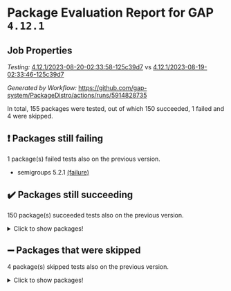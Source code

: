# Package Evaluation Report for GAP `4.12.1`

## Job Properties

*Testing:* [4.12.1/2023-08-20-02:33:58-125c39d7](https://github.com/gap-system/PackageDistro/blob/data/reports/4.12.1/2023-08-20-02:33:58-125c39d7) vs [4.12.1/2023-08-19-02:33:46-125c39d7](https://github.com/gap-system/PackageDistro/blob/data/reports/4.12.1/2023-08-19-02:33:46-125c39d7)

*Generated by Workflow:* https://github.com/gap-system/PackageDistro/actions/runs/5914828735

In total, 155 packages were tested, out of which 150 succeeded, 1 failed and 4 were skipped.

## :exclamation: Packages still failing

1 package(s) failed tests also on the previous version.
- semigroups 5.2.1 [(failure)](https://github.com/gap-system/PackageDistro/actions/runs/5914828735/job/16040668658)

## :heavy_check_mark: Packages still succeeding

150 package(s) succeeded tests also on the previous version.
<details><summary>Click to show packages!</summary>

- 4ti2interface 2023.02-04 [(success)](https://github.com/gap-system/PackageDistro/actions/runs/5914828735/job/16040662537)
- ace 5.6.2 [(success)](https://github.com/gap-system/PackageDistro/actions/runs/5914828735/job/16040662616)
- aclib 1.3.2 [(success)](https://github.com/gap-system/PackageDistro/actions/runs/5914828735/job/16040662679)
- agt 0.3.1 [(success)](https://github.com/gap-system/PackageDistro/actions/runs/5914828735/job/16040662744)
- alnuth 3.2.1 [(success)](https://github.com/gap-system/PackageDistro/actions/runs/5914828735/job/16040662816)
- anupq 3.3.0 [(success)](https://github.com/gap-system/PackageDistro/actions/runs/5914828735/job/16040662892)
- atlasrep 2.1.6 [(success)](https://github.com/gap-system/PackageDistro/actions/runs/5914828735/job/16040662974)
- autodoc 2023.06.19 [(success)](https://github.com/gap-system/PackageDistro/actions/runs/5914828735/job/16040663051)
- automata 1.15 [(success)](https://github.com/gap-system/PackageDistro/actions/runs/5914828735/job/16040663137)
- automgrp 1.3.2 [(success)](https://github.com/gap-system/PackageDistro/actions/runs/5914828735/job/16040663225)
- autpgrp 1.11 [(success)](https://github.com/gap-system/PackageDistro/actions/runs/5914828735/job/16040663323)
- cap 2023.08-07 [(success)](https://github.com/gap-system/PackageDistro/actions/runs/5914828735/job/16040663446)
- caratinterface 2.3.5 [(success)](https://github.com/gap-system/PackageDistro/actions/runs/5914828735/job/16040663547)
- cddinterface 2022.11.01 [(success)](https://github.com/gap-system/PackageDistro/actions/runs/5914828735/job/16040663649)
- circle 1.6.6 [(success)](https://github.com/gap-system/PackageDistro/actions/runs/5914828735/job/16040663742)
- classicpres 1.22 [(success)](https://github.com/gap-system/PackageDistro/actions/runs/5914828735/job/16040663848)
- cohomolo 1.6.11 [(success)](https://github.com/gap-system/PackageDistro/actions/runs/5914828735/job/16040663957)
- congruence 1.2.5 [(success)](https://github.com/gap-system/PackageDistro/actions/runs/5914828735/job/16040664058)
- corelg 1.56 [(success)](https://github.com/gap-system/PackageDistro/actions/runs/5914828735/job/16040664153)
- crime 1.6 [(success)](https://github.com/gap-system/PackageDistro/actions/runs/5914828735/job/16040664246)
- crisp 1.4.6 [(success)](https://github.com/gap-system/PackageDistro/actions/runs/5914828735/job/16040664353)
- crypting 0.10.4 [(success)](https://github.com/gap-system/PackageDistro/actions/runs/5914828735/job/16040664427)
- cryst 4.1.26 [(success)](https://github.com/gap-system/PackageDistro/actions/runs/5914828735/job/16040664509)
- crystcat 1.1.10 [(success)](https://github.com/gap-system/PackageDistro/actions/runs/5914828735/job/16040664593)
- ctbllib 1.3.6 [(success)](https://github.com/gap-system/PackageDistro/actions/runs/5914828735/job/16040664691)
- cubefree 1.19 [(success)](https://github.com/gap-system/PackageDistro/actions/runs/5914828735/job/16040664781)
- curlinterface 2.3.2 [(success)](https://github.com/gap-system/PackageDistro/actions/runs/5914828735/job/16040664879)
- cvec 2.8.1 [(success)](https://github.com/gap-system/PackageDistro/actions/runs/5914828735/job/16040664973)
- datastructures 0.3.0 [(success)](https://github.com/gap-system/PackageDistro/actions/runs/5914828735/job/16040665051)
- deepthought 1.0.6 [(success)](https://github.com/gap-system/PackageDistro/actions/runs/5914828735/job/16040665139)
- design 1.8 [(success)](https://github.com/gap-system/PackageDistro/actions/runs/5914828735/job/16040665212)
- difsets 2.3.1 [(success)](https://github.com/gap-system/PackageDistro/actions/runs/5914828735/job/16040665265)
- digraphs 1.6.2 [(success)](https://github.com/gap-system/PackageDistro/actions/runs/5914828735/job/16040665319)
- edim 1.3.7 [(success)](https://github.com/gap-system/PackageDistro/actions/runs/5914828735/job/16040665369)
- example 4.3.4 [(success)](https://github.com/gap-system/PackageDistro/actions/runs/5914828735/job/16040665397)
- examplesforhomalg 2023.07-01 [(success)](https://github.com/gap-system/PackageDistro/actions/runs/5914828735/job/16040665424)
- factint 1.6.3 [(success)](https://github.com/gap-system/PackageDistro/actions/runs/5914828735/job/16040665453)
- ferret 1.0.9 [(success)](https://github.com/gap-system/PackageDistro/actions/runs/5914828735/job/16040665487)
- fga 1.5.0 [(success)](https://github.com/gap-system/PackageDistro/actions/runs/5914828735/job/16040665510)
- fining 1.5.6 [(success)](https://github.com/gap-system/PackageDistro/actions/runs/5914828735/job/16040665543)
- float 1.0.3 [(success)](https://github.com/gap-system/PackageDistro/actions/runs/5914828735/job/16040665568)
- format 1.4.3 [(success)](https://github.com/gap-system/PackageDistro/actions/runs/5914828735/job/16040665597)
- forms 1.2.9 [(success)](https://github.com/gap-system/PackageDistro/actions/runs/5914828735/job/16040665625)
- fplsa 1.2.6 [(success)](https://github.com/gap-system/PackageDistro/actions/runs/5914828735/job/16040665653)
- fr 2.4.12 [(success)](https://github.com/gap-system/PackageDistro/actions/runs/5914828735/job/16040665674)
- francy 2.0.3 [(success)](https://github.com/gap-system/PackageDistro/actions/runs/5914828735/job/16040665696)
- fwtree 1.3 [(success)](https://github.com/gap-system/PackageDistro/actions/runs/5914828735/job/16040665710)
- gapdoc 1.6.6 [(success)](https://github.com/gap-system/PackageDistro/actions/runs/5914828735/job/16040665738)
- gauss 2023.02-04 [(success)](https://github.com/gap-system/PackageDistro/actions/runs/5914828735/job/16040665777)
- gaussforhomalg 2023.02-04 [(success)](https://github.com/gap-system/PackageDistro/actions/runs/5914828735/job/16040665806)
- gbnp 1.0.5 [(success)](https://github.com/gap-system/PackageDistro/actions/runs/5914828735/job/16040665837)
- generalizedmorphismsforcap 2023.03-01 [(success)](https://github.com/gap-system/PackageDistro/actions/runs/5914828735/job/16040665862)
- genss 1.6.8 [(success)](https://github.com/gap-system/PackageDistro/actions/runs/5914828735/job/16040665889)
- gradedmodules 2023.02-04 [(success)](https://github.com/gap-system/PackageDistro/actions/runs/5914828735/job/16040665919)
- gradedringforhomalg 2023.02-04 [(success)](https://github.com/gap-system/PackageDistro/actions/runs/5914828735/job/16040665943)
- grape 4.9.0 [(success)](https://github.com/gap-system/PackageDistro/actions/runs/5914828735/job/16040665965)
- groupoids 1.73 [(success)](https://github.com/gap-system/PackageDistro/actions/runs/5914828735/job/16040665988)
- grpconst 2.6.4 [(success)](https://github.com/gap-system/PackageDistro/actions/runs/5914828735/job/16040666021)
- guarana 0.96.3 [(success)](https://github.com/gap-system/PackageDistro/actions/runs/5914828735/job/16040666038)
- guava 3.18 [(success)](https://github.com/gap-system/PackageDistro/actions/runs/5914828735/job/16040666070)
- hap 1.58 [(success)](https://github.com/gap-system/PackageDistro/actions/runs/5914828735/job/16040666099)
- hapcryst 0.1.15 [(success)](https://github.com/gap-system/PackageDistro/actions/runs/5914828735/job/16040666127)
- hecke 1.5.3 [(success)](https://github.com/gap-system/PackageDistro/actions/runs/5914828735/job/16040666160)
- help 3.5 [(success)](https://github.com/gap-system/PackageDistro/actions/runs/5914828735/job/16040666184)
- homalg 2023.02-05 [(success)](https://github.com/gap-system/PackageDistro/actions/runs/5914828735/job/16040666207)
- homalgtocas 2023.02-04 [(success)](https://github.com/gap-system/PackageDistro/actions/runs/5914828735/job/16040666231)
- idrel 2.45 [(success)](https://github.com/gap-system/PackageDistro/actions/runs/5914828735/job/16040666254)
- images 1.3.1 [(success)](https://github.com/gap-system/PackageDistro/actions/runs/5914828735/job/16040666284)
- intpic 0.3.0 [(success)](https://github.com/gap-system/PackageDistro/actions/runs/5914828735/job/16040666315)
- io 4.8.1 [(success)](https://github.com/gap-system/PackageDistro/actions/runs/5914828735/job/16040666344)
- io_forhomalg 2023.02-04 [(success)](https://github.com/gap-system/PackageDistro/actions/runs/5914828735/job/16040666384)
- irredsol 1.4.4 [(success)](https://github.com/gap-system/PackageDistro/actions/runs/5914828735/job/16040666422)
- json 2.1.1 [(success)](https://github.com/gap-system/PackageDistro/actions/runs/5914828735/job/16040666468)
- jupyterkernel 1.5.0 [(success)](https://github.com/gap-system/PackageDistro/actions/runs/5914828735/job/16040666503)
- jupyterviz 1.5.6 [(success)](https://github.com/gap-system/PackageDistro/actions/runs/5914828735/job/16040666540)
- kan 1.35 [(success)](https://github.com/gap-system/PackageDistro/actions/runs/5914828735/job/16040666576)
- kbmag 1.5.11 [(success)](https://github.com/gap-system/PackageDistro/actions/runs/5914828735/job/16040666606)
- laguna 3.9.6 [(success)](https://github.com/gap-system/PackageDistro/actions/runs/5914828735/job/16040666642)
- liealgdb 2.2.1 [(success)](https://github.com/gap-system/PackageDistro/actions/runs/5914828735/job/16040666674)
- liepring 2.8 [(success)](https://github.com/gap-system/PackageDistro/actions/runs/5914828735/job/16040666704)
- liering 2.4.2 [(success)](https://github.com/gap-system/PackageDistro/actions/runs/5914828735/job/16040666750)
- linearalgebraforcap 2023.08-04 [(success)](https://github.com/gap-system/PackageDistro/actions/runs/5914828735/job/16040666794)
- localizeringforhomalg 2023.02-04 [(success)](https://github.com/gap-system/PackageDistro/actions/runs/5914828735/job/16040666831)
- loops 3.4.3 [(success)](https://github.com/gap-system/PackageDistro/actions/runs/5914828735/job/16040666867)
- lpres 1.0.3 [(success)](https://github.com/gap-system/PackageDistro/actions/runs/5914828735/job/16040666924)
- majoranaalgebras 1.5.1 [(success)](https://github.com/gap-system/PackageDistro/actions/runs/5914828735/job/16040666974)
- mapclass 1.4.6 [(success)](https://github.com/gap-system/PackageDistro/actions/runs/5914828735/job/16040667021)
- matgrp 0.70 [(success)](https://github.com/gap-system/PackageDistro/actions/runs/5914828735/job/16040667068)
- matricesforhomalg 2023.02-04 [(success)](https://github.com/gap-system/PackageDistro/actions/runs/5914828735/job/16040667109)
- modisom 2.5.4 [(success)](https://github.com/gap-system/PackageDistro/actions/runs/5914828735/job/16040667158)
- modulepresentationsforcap 2023.08-01 [(success)](https://github.com/gap-system/PackageDistro/actions/runs/5914828735/job/16040667205)
- modules 2023.02-04 [(success)](https://github.com/gap-system/PackageDistro/actions/runs/5914828735/job/16040667241)
- monoidalcategories 2023.08-08 [(success)](https://github.com/gap-system/PackageDistro/actions/runs/5914828735/job/16040667280)
- nconvex 2022.09-01 [(success)](https://github.com/gap-system/PackageDistro/actions/runs/5914828735/job/16040667328)
- nilmat 1.4.2 [(success)](https://github.com/gap-system/PackageDistro/actions/runs/5914828735/job/16040667373)
- nock 1.5 [(success)](https://github.com/gap-system/PackageDistro/actions/runs/5914828735/job/16040667421)
- normalizinterface 1.3.6 [(success)](https://github.com/gap-system/PackageDistro/actions/runs/5914828735/job/16040667450)
- nq 2.5.10 [(success)](https://github.com/gap-system/PackageDistro/actions/runs/5914828735/job/16040667484)
- numericalsgps 1.3.1 [(success)](https://github.com/gap-system/PackageDistro/actions/runs/5914828735/job/16040667527)
- openmath 11.5.3 [(success)](https://github.com/gap-system/PackageDistro/actions/runs/5914828735/job/16040667557)
- orb 4.9.0 [(success)](https://github.com/gap-system/PackageDistro/actions/runs/5914828735/job/16040667591)
- packagemanager 1.4.1 [(success)](https://github.com/gap-system/PackageDistro/actions/runs/5914828735/job/16040667643)
- patternclass 2.4.3 [(success)](https://github.com/gap-system/PackageDistro/actions/runs/5914828735/job/16040667692)
- permut 2.0.4 [(success)](https://github.com/gap-system/PackageDistro/actions/runs/5914828735/job/16040667736)
- polenta 1.3.10 [(success)](https://github.com/gap-system/PackageDistro/actions/runs/5914828735/job/16040667786)
- polymaking 0.8.6 [(success)](https://github.com/gap-system/PackageDistro/actions/runs/5914828735/job/16040667836)
- primgrp 3.4.4 [(success)](https://github.com/gap-system/PackageDistro/actions/runs/5914828735/job/16040667901)
- profiling 2.5.4 [(success)](https://github.com/gap-system/PackageDistro/actions/runs/5914828735/job/16040667944)
- qpa 1.34 [(success)](https://github.com/gap-system/PackageDistro/actions/runs/5914828735/job/16040667983)
- quagroup 1.8.3 [(success)](https://github.com/gap-system/PackageDistro/actions/runs/5914828735/job/16040668028)
- radiroot 2.9 [(success)](https://github.com/gap-system/PackageDistro/actions/runs/5914828735/job/16040668080)
- rcwa 4.7.1 [(success)](https://github.com/gap-system/PackageDistro/actions/runs/5914828735/job/16040668135)
- rds 1.8 [(success)](https://github.com/gap-system/PackageDistro/actions/runs/5914828735/job/16040668199)
- recog 1.4.2 [(success)](https://github.com/gap-system/PackageDistro/actions/runs/5914828735/job/16040668245)
- repndecomp 1.3.0 [(success)](https://github.com/gap-system/PackageDistro/actions/runs/5914828735/job/16040668309)
- repsn 3.1.1 [(success)](https://github.com/gap-system/PackageDistro/actions/runs/5914828735/job/16040668352)
- resclasses 4.7.3 [(success)](https://github.com/gap-system/PackageDistro/actions/runs/5914828735/job/16040668406)
- ringsforhomalg 2023.02-05 [(success)](https://github.com/gap-system/PackageDistro/actions/runs/5914828735/job/16040668455)
- sco 2023.02-04 [(success)](https://github.com/gap-system/PackageDistro/actions/runs/5914828735/job/16040668526)
- scscp 2.4.1 [(success)](https://github.com/gap-system/PackageDistro/actions/runs/5914828735/job/16040668586)
- sglppow 2.3 [(success)](https://github.com/gap-system/PackageDistro/actions/runs/5914828735/job/16040668724)
- sgpviz 0.999.5 [(success)](https://github.com/gap-system/PackageDistro/actions/runs/5914828735/job/16040668779)
- simpcomp 2.1.14 [(success)](https://github.com/gap-system/PackageDistro/actions/runs/5914828735/job/16040668824)
- singular 2023.02.09 [(success)](https://github.com/gap-system/PackageDistro/actions/runs/5914828735/job/16040668878)
- sl2reps 1.1 [(success)](https://github.com/gap-system/PackageDistro/actions/runs/5914828735/job/16040668948)
- sla 1.5.3 [(success)](https://github.com/gap-system/PackageDistro/actions/runs/5914828735/job/16040669015)
- smallgrp 1.5.3 [(success)](https://github.com/gap-system/PackageDistro/actions/runs/5914828735/job/16040669069)
- smallsemi 0.6.13 [(success)](https://github.com/gap-system/PackageDistro/actions/runs/5914828735/job/16040669132)
- sonata 2.9.6 [(success)](https://github.com/gap-system/PackageDistro/actions/runs/5914828735/job/16040669184)
- sophus 1.27 [(success)](https://github.com/gap-system/PackageDistro/actions/runs/5914828735/job/16040669234)
- spinsym 1.5.2 [(success)](https://github.com/gap-system/PackageDistro/actions/runs/5914828735/job/16040669288)
- standardff 0.9.4 [(success)](https://github.com/gap-system/PackageDistro/actions/runs/5914828735/job/16040669362)
- symbcompcc 1.3.2 [(success)](https://github.com/gap-system/PackageDistro/actions/runs/5914828735/job/16040669426)
- thelma 1.3 [(success)](https://github.com/gap-system/PackageDistro/actions/runs/5914828735/job/16040669496)
- tomlib 1.2.9 [(success)](https://github.com/gap-system/PackageDistro/actions/runs/5914828735/job/16040669566)
- toolsforhomalg 2023.07-01 [(success)](https://github.com/gap-system/PackageDistro/actions/runs/5914828735/job/16040669635)
- toric 1.9.5 [(success)](https://github.com/gap-system/PackageDistro/actions/runs/5914828735/job/16040669717)
- toricvarieties 2022.07.13 [(success)](https://github.com/gap-system/PackageDistro/actions/runs/5914828735/job/16040669819)
- transgrp 3.6.4 [(success)](https://github.com/gap-system/PackageDistro/actions/runs/5914828735/job/16040669908)
- ugaly 4.1.3 [(success)](https://github.com/gap-system/PackageDistro/actions/runs/5914828735/job/16040669981)
- unipot 1.5 [(success)](https://github.com/gap-system/PackageDistro/actions/runs/5914828735/job/16040670085)
- unitlib 4.2.0 [(success)](https://github.com/gap-system/PackageDistro/actions/runs/5914828735/job/16040670185)
- utils 0.82 [(success)](https://github.com/gap-system/PackageDistro/actions/runs/5914828735/job/16040670270)
- uuid 0.7 [(success)](https://github.com/gap-system/PackageDistro/actions/runs/5914828735/job/16040670377)
- walrus 0.9991 [(success)](https://github.com/gap-system/PackageDistro/actions/runs/5914828735/job/16040670476)
- wedderga 4.10.4 [(success)](https://github.com/gap-system/PackageDistro/actions/runs/5914828735/job/16040670583)
- xmod 2.91 [(success)](https://github.com/gap-system/PackageDistro/actions/runs/5914828735/job/16040670675)
- xmodalg 1.23 [(success)](https://github.com/gap-system/PackageDistro/actions/runs/5914828735/job/16040670760)
- yangbaxter 0.10.3 [(success)](https://github.com/gap-system/PackageDistro/actions/runs/5914828735/job/16040670852)
- zeromqinterface 0.14 [(success)](https://github.com/gap-system/PackageDistro/actions/runs/5914828735/job/16040670951)
</details>

## :heavy_minus_sign: Packages that were skipped

4 package(s) skipped tests also on the previous version.
<details><summary>Click to show packages!</summary>

- browse 1.8.21 [(skipped)](https://github.com/gap-system/PackageDistro/actions/runs/5914828735/job/16040498645)
- itc 1.5.1 [(skipped)](https://github.com/gap-system/PackageDistro/actions/runs/5914828735/job/16040498645)
- polycyclic 2.16 [(skipped)](https://github.com/gap-system/PackageDistro/actions/runs/5914828735/job/16040498645)
- xgap 4.31 [(skipped)](https://github.com/gap-system/PackageDistro/actions/runs/5914828735/job/16040498645)
</details>

